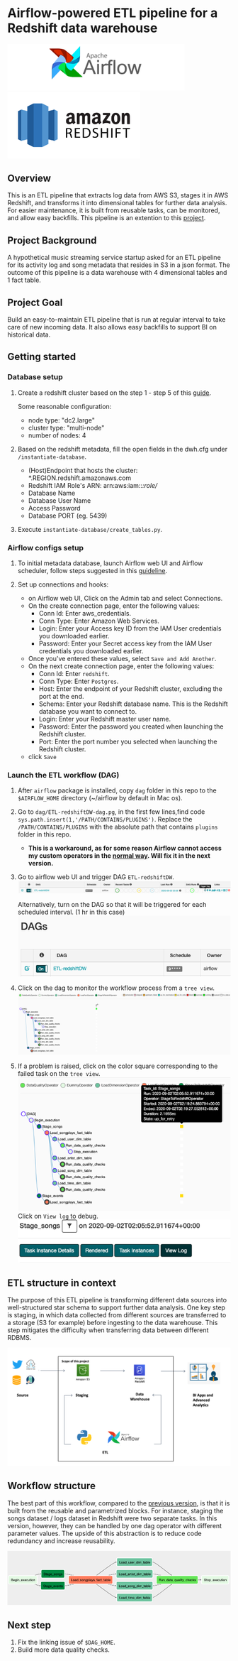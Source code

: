 # Airflow-powered ETL pipeline for a Redshift data warehouse
    
<p float="initial">
  <img src="/img/airflow.png" width="400" />
  <img src="/img/redshift.png" width="300"/> 
</p>


## Overview

This is an ETL pipeline that extracts log data from AWS S3, stages it in AWS Redshift, and transforms it into dimensional tables for further data analysis. For easier maintenance, it is built from reusable tasks, can be monitored, and allow easy backfills. This pipeline is an extention to this [project](https://github.com/leolian003/Redshift-ETLandDW).

## Project Background
A hypothetical music streaming service startup asked for an ETL pipeline for its activity log and song metadata that resides in S3 in a json format. The outcome of this pipeline is a data warehouse with 4 dimensional tables and 1 fact table. 

## Project Goal 

Build an easy-to-maintain ETL pipeline that is run at regular interval to take care of new incoming data. It also allows easy backfills to support BI on historical data. 

## Getting started

### Database setup

1. Create a redshift cluster based on the step 1 - step 5 of this [guide](https://docs.aws.amazon.com/redshift/latest/gsg/getting-started.html).

   Some reasonable configuration: 
   * node type: "dc2.large"
   * cluster type: "multi-node"
   * number of nodes: 4

2. Based on the redshift metadata, fill the open fields in the dwh.cfg under `/instantiate-database`. 
   * (Host)Endpoint that hosts the cluster: *.REGION.redshift.amazonaws.com
   * Redshift IAM Role's ARN: arn:aws:iam::*:role/*
   * Database Name
   * Database User Name
   * Access Password
   * Database PORT (eg. 5439)

3. Execute `instantiate-database/create_tables.py`.

### Airflow configs setup

1. To initial metadata database, launch Airflow web UI and Airflow scheduler, follow steps suggested in this [guideline](https://airflow.apache.org/docs/stable/start.html). 

2. Set up connections and hooks: 
   * on Airflow web UI, Click on the Admin tab and select Connections.
   * On the create connection page, enter the following values:
       * Conn Id: Enter aws_credentials.
       * Conn Type: Enter Amazon Web Services.
       * Login: Enter your Access key ID from the IAM User credentials you downloaded earlier.
       * Password: Enter your Secret access key from the IAM User credentials you downloaded earlier.
   * Once you've entered these values, select `Save and Add Another`.
   * On the next create connection page, enter the following values:
       * Conn Id: Enter `redshift`.
       * Conn Type: Enter `Postgres`.
       * Host: Enter the endpoint of your Redshift cluster, excluding the port at the end. 
       * Schema: Enter your Redshift database name. This is the Redshift database you want to connect to.
       * Login: Enter your Redshift master user name.
       * Password: Enter the password you created when launching the Redshift cluster.
       * Port: Enter the port number you selected when launching the Redshift cluster.
   * click `Save`

### Launch the ETL workflow (DAG)

1. After `airflow` package is installed, copy `dag` folder in this repo to the `$AIRFLOW_HOME` directory (~/airflow by default in Mac os).
2. Go to `dag/ETL-redshiftDW-dag.pg`, in the first few lines,find code `sys.path.insert(1,'/PATH/CONTAINS/PLUGINS')`. Replace the `/PATH/CONTAINS/PLUGINS` with the absolute path that contains `plugins` folder in this repo. 
    * **This is a workaround, as for some reason Airflow cannot access my custom operators in the [normal way](https://airflow.apache.org/docs/stable/howto/custom-operator.html). Will fix it in the next version.**
3. Go to airflow web UI and trigger DAG `ETL-redshiftDW`.
![trigger](img/trigger-dag.png)

   Alternatively, turn on the DAG so that it will be triggered for each scheduled interval. (1 hr in this case)
   ![turnon](img/turn-on.png)

4. Click on the dag to monitor the workflow process from a `tree view`. 
![monitor](img/monitor.png)
5. If a problem is raised, click on the color square corresponding to the failed task on the `tree view`.
![tree](img/tree-view.png)
    Click on `View log` to debug.
![log](img/view-log.png)


## ETL structure in context

The purpose of this ETL pipeline is transforming different data sources into well-structured star schema to support further data analysis. One key step is staging, in which data collected from different sources are transferred to a storage (S3 for example) before ingesting to the data warehouse. This step mitigates the difficulty when transferring data between different RDBMS. 

![](/img/flowchart.png)

## Workflow structure

The best part of this workflow, compared to the [previous version](https://github.com/leolian003/Redshift-ETLandDW), is that it is built from the reusable and parametrized blocks. For instance, staging the songs dataset / logs dataset in Redshift were two separate tasks. In this version, however, they can be handled by one dag operator with different parameter values. The upside of this abstraction is to reduce code redundancy and increase reusability.

![etl](img/etl-structure.png)

## Next step

1. Fix the linking issue of `$DAG_HOME`.
2. Build more data quality checks.




 





